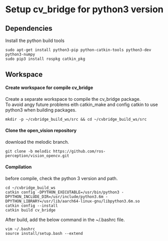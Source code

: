 # Setup cv_bridge for python3 version

## Dependencies
  Install the python build tools  
   ~~~
   sudo apt-get install python3-pip python-catkin-tools python3-dev python3-numpy
   sudo pip3 install rospkg catkin_pkg
   ~~~
## Workspace
#### Create workspace for compile cv_bridge
  Create a separate workspace to compile the cv_bridge package.  
  To avoid angy future problems eith catkin_make and config catkin to use python3 when building packages.  
  ~~~
  mkdir -p ~/cvbridge_build_ws/src && cd ~/cvbridge_build_ws/src
  ~~~
#### Clone the open_vision repository
  download the melodic branch.  
  ~~~
  git clone -b melodic https://github.com/ros-perception/vision_opencv.git
  ~~~
#### Compilation
  before compile, check the python 3 version and path.  
  ~~~
  cd ~/cvbridge_build_ws
  catkin config -DPYTHON_EXECUTABLE=/usr/bin/python3 -DPYTHON_INCLUDE_DIR=/usr/include/python3.6m -DPYTHON_LIBRARY=/usr/lib/aarch64-linux-gnu/libpython3.6m.so
  catkin config --install
  catkin build cv_bridge
  ~~~
  After build, add the below command in the ~/.bashrc file.  
  ~~~
  vim ~/.bashrc
  source install/setup.bash --extend
  ~~~
